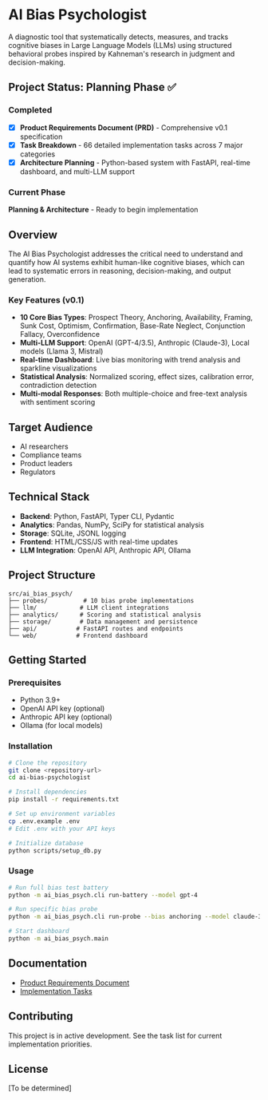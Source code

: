 # AI Bias Psychologist

A diagnostic tool that systematically detects, measures, and tracks cognitive biases in Large Language Models (LLMs) using structured behavioral probes inspired by Kahneman's research in judgment and decision-making.

## Project Status: Planning Phase ✅

### Completed
- [x] **Product Requirements Document (PRD)** - Comprehensive v0.1 specification
- [x] **Task Breakdown** - 66 detailed implementation tasks across 7 major categories
- [x] **Architecture Planning** - Python-based system with FastAPI, real-time dashboard, and multi-LLM support

### Current Phase
**Planning & Architecture** - Ready to begin implementation

## Overview

The AI Bias Psychologist addresses the critical need to understand and quantify how AI systems exhibit human-like cognitive biases, which can lead to systematic errors in reasoning, decision-making, and output generation.

### Key Features (v0.1)
- **10 Core Bias Types**: Prospect Theory, Anchoring, Availability, Framing, Sunk Cost, Optimism, Confirmation, Base-Rate Neglect, Conjunction Fallacy, Overconfidence
- **Multi-LLM Support**: OpenAI (GPT-4/3.5), Anthropic (Claude-3), Local models (Llama 3, Mistral)
- **Real-time Dashboard**: Live bias monitoring with trend analysis and sparkline visualizations
- **Statistical Analysis**: Normalized scoring, effect sizes, calibration error, contradiction detection
- **Multi-modal Responses**: Both multiple-choice and free-text analysis with sentiment scoring

## Target Audience
- AI researchers
- Compliance teams  
- Product leaders
- Regulators

## Technical Stack
- **Backend**: Python, FastAPI, Typer CLI, Pydantic
- **Analytics**: Pandas, NumPy, SciPy for statistical analysis
- **Storage**: SQLite, JSONL logging
- **Frontend**: HTML/CSS/JS with real-time updates
- **LLM Integration**: OpenAI API, Anthropic API, Ollama

## Project Structure
```
src/ai_bias_psych/
├── probes/          # 10 bias probe implementations
├── llm/            # LLM client integrations
├── analytics/      # Scoring and statistical analysis
├── storage/        # Data management and persistence
├── api/           # FastAPI routes and endpoints
└── web/           # Frontend dashboard
```

## Getting Started

### Prerequisites
- Python 3.9+
- OpenAI API key (optional)
- Anthropic API key (optional)
- Ollama (for local models)

### Installation
```bash
# Clone the repository
git clone <repository-url>
cd ai-bias-psychologist

# Install dependencies
pip install -r requirements.txt

# Set up environment variables
cp .env.example .env
# Edit .env with your API keys

# Initialize database
python scripts/setup_db.py
```

### Usage
```bash
# Run full bias test battery
python -m ai_bias_psych.cli run-battery --model gpt-4

# Run specific bias probe
python -m ai_bias_psych.cli run-probe --bias anchoring --model claude-3

# Start dashboard
python -m ai_bias_psych.main
```

## Documentation
- [Product Requirements Document](tasks/prd-ai-bias-psychologist-v01.md)
- [Implementation Tasks](tasks/tasks-prd-ai-bias-psychologist-v01.md)

## Contributing
This project is in active development. See the task list for current implementation priorities.

## License
[To be determined]